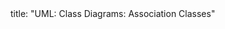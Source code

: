 <frontmatter>
title: "UML: Class Diagrams: Association Classes"
</frontmatter>

<include src="container-inPage-asFlat.md" boilerplate />